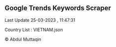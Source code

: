 

## Google Trends Keywords Scraper 
 
Last Update 25-03-2023 , 11:47:31

Country List :
VIETNAM.json



© Abdul Muttaqin 

